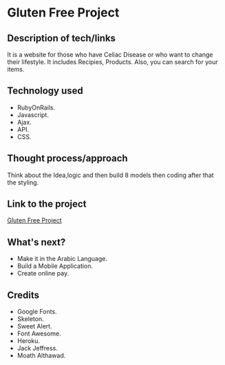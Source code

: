 <!-- # README

This README would normally document whatever steps are necessary to get the
application up and running.

Things you may want to cover:

* Ruby version

* System dependencies

* Configuration

* Database creation

* Database initialization

* How to run the test suite

* Services (job queues, cache servers, search engines, etc.)

* Deployment instructions

* ... -->

# Gluten Free Project

## Description of tech/links

It is a website for those who have Celiac Disease or who want to change their lifestyle. It includes Recipies, Products. Also, you can search for your items.

## Technology used

- RubyOnRails.
- Javascript.
- Ajax.
- API.
- CSS.



## Thought process/approach

Think about the Idea,logic and then build 8 models then coding after that the styling.

## Link to the project

[Gluten Free Project](https://gluten-free-project.herokuapp.com/)

## What's next?

- Make it in the Arabic Language.
- Build a Mobile Application.
- Create online pay.

## Credits

- Google Fonts.
- Skeleton.
- Sweet Alert.
- Font Awesome.
- Heroku.
- Jack Jeffress.
- Moath Althawad.